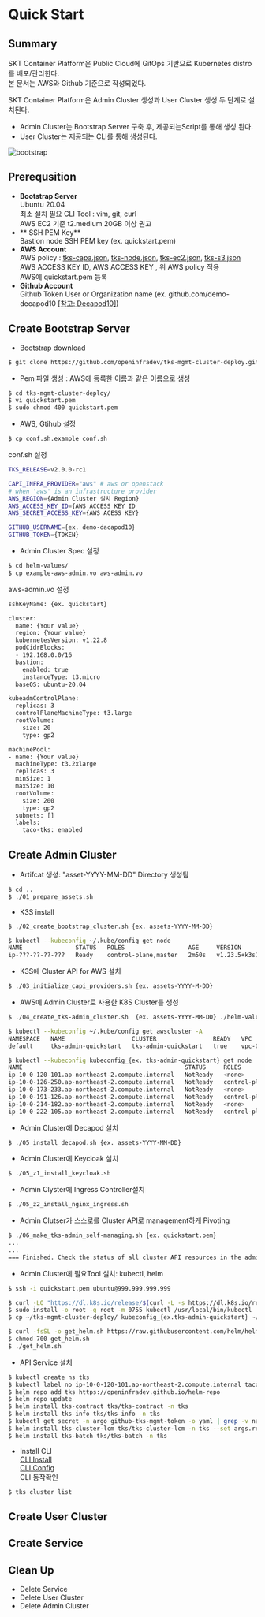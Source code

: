 # Quick Start    

## **Summary** 
SKT Container Platform은 Public Cloud에 GitOps 기반으로 Kubernetes distro를 배포/관리한다.   
본 문서는 AWS와 Github 기준으로 작성되었다.
    
SKT Container Platform은 Admin Cluster 생성과 User Cluster 생성 두 단계로 설치된다.      
   - Admin Cluster는 Bootstrap Server 구축 후, 제공되는Script를 통해 생성 된다.   
   - User Cluster는 제공되는 CLI를 통해 생성된다.   

![bootstrap](../assets/images/tks-intall-step.png)


## **Prerequsition**
- **Bootstrap Server**    
   Ubuntu 20.04   
   최소 설치 필요 CLI Tool : vim, git, curl      
   AWS EC2 기준 t2.medium 20GB 이상 권고   
- ** SSH PEM Key**   
  Bastion node SSH PEM key (ex. quickstart.pem)
- **AWS Account**   
  AWS policy : [tks-capa.json](../assets/files/tks-capa.json), [tks-node.json](../assets/files/tks-node.json), [tks-ec2.json](../assets/files/tks-ec2.json), [tks-s3.json](../assets/files/tks-s3.json)   
  AWS ACCESS KEY ID, AWS ACCESS KEY  , 위 AWS policy 적용   
  AWS에 quickstart.pem 등록
- **Github Account**   
  Github Token
  User or Organization name (ex. github.com/demo-decapod10  [[참고: Decapod10]](https://futurama.fandom.com/wiki/Decapod_10))

## **Create Bootstrap Server**
- Bootstrap download   
```bash
$ git clone https://github.com/openinfradev/tks-mgmt-cluster-deploy.git -b release-v2
```
- Pem 파일 생성 : AWS에 등록한 이름과 같은 이름으로 생성
```bash
$ cd tks-mgmt-cluster-deploy/
$ vi quickstart.pem
$ sudo chmod 400 quickstart.pem
```

- AWS, Gtihub 설정 
```bash
$ cp conf.sh.example conf.sh
```
conf.sh 설정
```bash
TKS_RELEASE=v2.0.0-rc1

CAPI_INFRA_PROVIDER="aws" # aws or openstack
# when 'aws' is an infrastructure provider
AWS_REGION={Admin Cluster 설치 Region}
AWS_ACCESS_KEY_ID={AWS ACCESS KEY ID
AWS_SECRET_ACCESS_KEY={AWS ACESS KEY}

GITHUB_USERNAME={ex. demo-dacapod10}
GITHUB_TOKEN={TOKEN}
```
- Admin Cluster Spec 설정  
```bash
$ cd helm-values/
$ cp example-aws-admin.vo aws-admin.vo
```
aws-admin.vo 설정
```bash
sshKeyName: {ex. quickstart}

cluster:
  name: {Your value}
  region: {Your value}
  kubernetesVersion: v1.22.8
  podCidrBlocks:
  - 192.168.0.0/16
  bastion:
    enabled: true
    instanceType: t3.micro
  baseOS: ubuntu-20.04

kubeadmControlPlane:
  replicas: 3
  controlPlaneMachineType: t3.large
  rootVolume:
    size: 20
    type: gp2

machinePool:
- name: {Your value}
  machineType: t3.2xlarge
  replicas: 3
  minSize: 1
  maxSize: 10
  rootVolume:
    size: 200
    type: gp2
  subnets: []
  labels:
    taco-tks: enabled
```
## **Create Admin Cluster**

- Artifcat 생성: "asset-YYYY-MM-DD" Directory 생성됨
```bash
$ cd ..
$ ./01_prepare_assets.sh
```
- K3S install
```bash
$ ./02_create_bootstrap_cluster.sh {ex. assets-YYYY-MM-DD}

$ kubectl --kubeconfig ~/.kube/config get node
NAME               STATUS   ROLES                  AGE     VERSION
ip-???-??-??-???   Ready    control-plane,master   2m50s   v1.23.5+k3s1
```
- K3S에 Cluster API for AWS 설치
```bash
$ ./03_initialize_capi_providers.sh {ex. assets-YYYY-M-DD}
```
- AWS에 Admin Cluster로 사용한 K8S Cluster를 생성   
```bash
$ ./04_create_tks-admin_cluster.sh  {ex. assets-YYYY-MM-DD} ./helm-values/aws-admin.vo

$ kubectl --kubeconfig ~/.kube/config get awscluster -A
NAMESPACE   NAME                   CLUSTER                READY   VPC                     BASTION IP
default     tks-admin-quickstart   tks-admin-quickstart   true    vpc-058642e3b5500ee41   ???.???.???.????

$ kubectl --kubeconfig kubeconfig_{ex. tks-admin-quickstart} get node
NAME                                              STATUS     ROLES                  AGE   VERSION
ip-10-0-120-101.ap-northeast-2.compute.internal   NotReady   <none>                 13m   v1.22.8
ip-10-0-126-250.ap-northeast-2.compute.internal   NotReady   control-plane,master   14m   v1.22.8
ip-10-0-173-233.ap-northeast-2.compute.internal   NotReady   <none>                 13m   v1.22.8
ip-10-0-191-126.ap-northeast-2.compute.internal   NotReady   control-plane,master   12m   v1.22.8
ip-10-0-214-182.ap-northeast-2.compute.internal   NotReady   <none>                 13m   v1.22.8
ip-10-0-222-105.ap-northeast-2.compute.internal   NotReady   control-plane,master   15m   v1.22.8
```
- Admin Cluster에 Decapod 설치   
```bash
$ ./05_install_decapod.sh {ex. assets-YYYY-MM-DD}
```
- Admin Cluster에 Keycloak 설치
```bash
$ ./05_z1_install_keycloak.sh
```
- Admin Clyster에 Ingress Controller설치
```bash
$ ./05_z2_install_nginx_ingress.sh
```
- Admin Clutser가 스스로를 Cluster API로 management하게 Pivoting
```bash
$ ./06_make_tks-admin_self-managing.sh {ex. quickstart.pem}
...
...
=== Finished. Check the status of all cluster API resources in the admin cluster and use the bastion host: 999.999.999.999 ===
```
- Admin Cluster에 필요Tool 설치: kubectl, helm
```bash
$ ssh -i quickstart.pem ubuntu@999.999.999.999

$ curl -LO "https://dl.k8s.io/release/$(curl -L -s https://dl.k8s.io/release/stable.txt)/bin/linux/amd64/kubectl"
$ sudo install -o root -g root -m 0755 kubectl /usr/local/bin/kubectl
$ cp ~/tks-mgmt-cluster-deploy/ kubeconfig_{ex.tks-admin-quickstart} ~/.kube/config

$ curl -fsSL -o get_helm.sh https://raw.githubusercontent.com/helm/helm/main/scripts/get-helm-3
$ chmod 700 get_helm.sh
$ ./get_helm.sh
```
- API Service 설치
```bash
$ kubectl create ns tks
$ kubectl label no ip-10-0-120-101.ap-northeast-2.compute.internal taco-tks=enabled
$ helm repo add tks https://openinfradev.github.io/helm-repo
$ helm repo update
$ helm install tks-contract tks/tks-contract -n tks
$ helm install tks-info tks/tks-info -n tks
$ kubectl get secret -n argo github-tks-mgmt-token -o yaml | grep -v namespace | kubectl apply -n tks -f -
$ helm install tks-cluster-lcm tks/tks-cluster-lcm -n tks --set args.revision=release-v2 --set args.gitAccount={ex.demo-decapod10}
$ helm install tks-batch tks/tks-batch -n tks
```
- Install CLI   
   [CLI Install](../cli/install.md)   
   [CLI Config](../cli/configuration.md)   
CLI 동작확인
```bash
$ tks cluster list
```

## Create User Cluster

## Create Service

## Clean Up
- Delete Service
- Delete User Cluster
- Delete Admin Cluster


